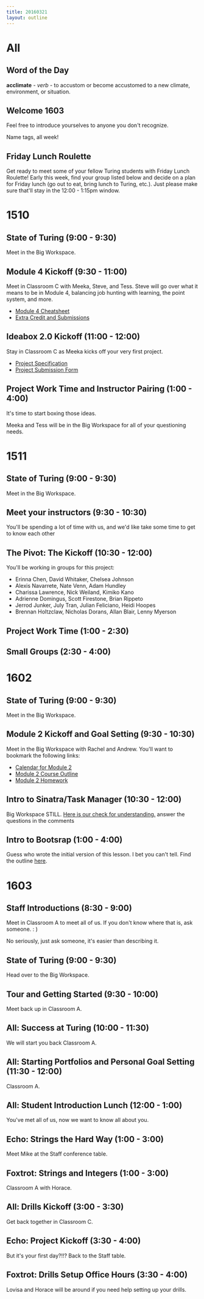 ```yaml
---
title: 20160321
layout: outline
---
```


# All

## Word of the Day

**acclimate** - _verb_ - to accustom or become accustomed to a new climate, environment, or situation.

## Welcome 1603

Feel free to introduce yourselves to anyone you don't recognize.

Name tags, all week!

## Friday Lunch Roulette

Get ready to meet some of your fellow Turing students with Friday Lunch Roulette! Early this week, find your group listed below and decide on a plan for Friday lunch (go out to eat, bring lunch to Turing, etc.). Just please make sure that'll stay in the 12:00 - 1:15pm window.

# 1510

## State of Turing (9:00 - 9:30)

Meet in the Big Workspace.

## Module 4 Kickoff (9:30 - 11:00)

Meet in Classroom C with Meeka, Steve, and Tess. Steve will go over what it means to be in Module 4, balancing job hunting with learning, the point system, and more.

- [Module 4 Cheatsheet](https://gist.github.com/rrgayhart/042665ce6d3a0c265a05)
- [Extra Credit and Submissions](https://github.com/turingschool/ruby-submissions/tree/master/1510/module_4_assignments/extra-credit)

## Ideabox 2.0 Kickoff (11:00 - 12:00)

Stay in Classroom C as Meeka kicks off your very first project.

- [Project Specification](https://github.com/turingschool/curriculum/blob/master/source/projects/revenge_of_idea_box.markdown)
- [Project Submission Form](https://github.com/turingschool/ruby-submissions/tree/master/1508/module_4_assignments/ideabox2.0)

## Project Work Time and Instructor Pairing (1:00 - 4:00)

It's time to start boxing those ideas.

Meeka and Tess will be in the Big Workspace for all of your questioning needs.

# 1511

## State of Turing (9:00 - 9:30)

Meet in the Big Workspace.

## Meet your instructors (9:30 - 10:30)

You'll be spending a lot of time with us, and we'd like take some time to get to know each other

## The Pivot: The Kickoff (10:30 - 12:00)

You'll be working in groups for this project:

- Erinna Chen, David Whitaker, Chelsea Johnson
- Alexis Navarrete, Nate Venn, Adam Hundley
- Charissa Lawrence, Nick Weiland, Kimiko Kano
- Adrienne Domingus, Scott Firestone, Brian Rippeto
- Jerrod Junker, July Tran, Julian Feliciano, Heidi Hoopes
- Brennan Holtzclaw, Nicholas Dorans, Allan Blair, Lenny Myerson

## Project Work Time (1:00 - 2:30)

## Small Groups (2:30 - 4:00)

# 1602

## State of Turing (9:00 - 9:30)

Meet in the Big Workspace.

## Module 2 Kickoff and Goal Setting (9:30 - 10:30)

Meet in the Big Workspace with Rachel and Andrew. You'll want to bookmark the following links:

* [Calendar for Module 2](https://www.google.com/calendar/render?cid=Y2FzaW1pcmNyZWF0aXZlLmNvbV9ycHMyaGcxbmZxamloNHJjbDNnbDZzNGxwa0Bncm91cC5jYWxlbmRhci5nb29nbGUuY29t#main_7)
* [Module 2 Course Outline](https://github.com/turingschool/lesson_plans/blob/master/ruby_02-web_applications_with_ruby/README.md)
* [Module 2 Homework](https://github.com/turingschool/turing-homework/blob/master/module-2-homework.markdown)

## Intro to Sinatra/Task Manager (10:30 - 12:00)

Big Workspace STILL. [Here is our check for understanding.](https://gist.github.com/Carmer/f382765ddcc76d709db9) answer the questions in the comments 

## Intro to Bootsrap (1:00 - 4:00)

Guess who wrote the initial version of this lesson. I bet you can't tell. Find the outline [here](https://github.com/turingschool/lesson_plans/blob/master/ruby_02-web_applications_with_ruby/introduction_to_bootstrap.markdown).

# 1603

## Staff Introductions (8:30 - 9:00)

Meet in Classroom A to meet all of us. If you don't know where that is, ask someone.  : )

No seriously, just ask someone, it's easier than describing it.

## State of Turing (9:00 - 9:30)

Head over to the Big Workspace.

## Tour and Getting Started (9:30 - 10:00)

Meet back up in Classroom A.

## All: Success at Turing (10:00 - 11:30)

We will start you back Classroom A.

## All: Starting Portfolios and Personal Goal Setting (11:30 - 12:00)

Classroom A.

## All: Student Introduction Lunch (12:00 - 1:00)

You've met all of us, now we want to know all about you.

## Echo: Strings the Hard Way (1:00 - 3:00)

Meet Mike at the Staff conference table.

## Foxtrot: Strings and Integers (1:00 - 3:00)

Classroom A with Horace.

## All: Drills Kickoff (3:00 - 3:30)

Get back together in Classroom C.

## Echo: Project Kickoff (3:30 - 4:00)

But it's your first day?!!? Back to the Staff table.

## Foxtrot: Drills Setup Office Hours (3:30 - 4:00)

Lovisa and Horace will be around if you need help setting up your drills.
